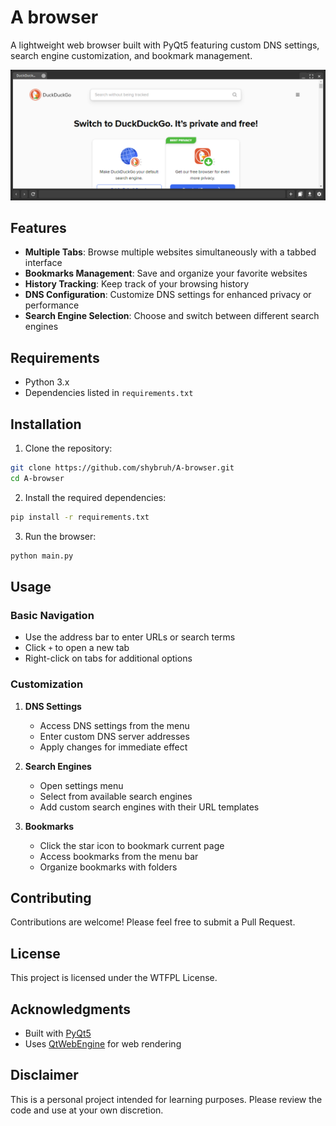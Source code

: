 # A browser

A lightweight web browser built with PyQt5 featuring custom DNS settings, search engine customization, and bookmark management.

![Browser](browser.png)

## Features

- **Multiple Tabs**: Browse multiple websites simultaneously with a tabbed interface
- **Bookmarks Management**: Save and organize your favorite websites
- **History Tracking**: Keep track of your browsing history
- **DNS Configuration**: Customize DNS settings for enhanced privacy or performance
- **Search Engine Selection**: Choose and switch between different search engines

## Requirements

- Python 3.x
- Dependencies listed in `requirements.txt`

## Installation

1. Clone the repository:
```bash
git clone https://github.com/shybruh/A-browser.git
cd A-browser
```

2. Install the required dependencies:
```bash
pip install -r requirements.txt
```

3. Run the browser:
```bash
python main.py
```

## Usage

### Basic Navigation
- Use the address bar to enter URLs or search terms
- Click `+` to open a new tab
- Right-click on tabs for additional options

### Customization
1. **DNS Settings**
   - Access DNS settings from the menu
   - Enter custom DNS server addresses
   - Apply changes for immediate effect

2. **Search Engines**
   - Open settings menu
   - Select from available search engines
   - Add custom search engines with their URL templates

3. **Bookmarks**
   - Click the star icon to bookmark current page
   - Access bookmarks from the menu bar
   - Organize bookmarks with folders

## Contributing

Contributions are welcome! Please feel free to submit a Pull Request.

## License

This project is licensed under the WTFPL License.

## Acknowledgments

- Built with [PyQt5](https://www.riverbankcomputing.com/software/pyqt/)
- Uses [QtWebEngine](https://doc.qt.io/qt-5/qtwebengine-index.html) for web rendering

## Disclaimer

This is a personal project intended for learning purposes. Please review the code and use at your own discretion.
